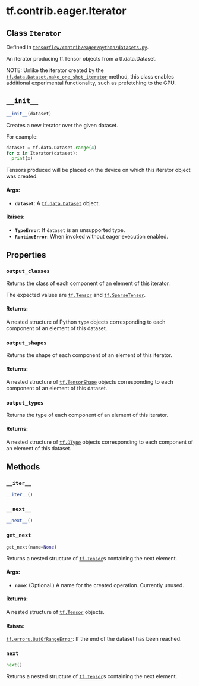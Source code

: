 <div itemscope itemtype="http://developers.google.com/ReferenceObject">
<meta itemprop="name" content="tf.contrib.eager.Iterator" />
<meta itemprop="path" content="Stable" />
<meta itemprop="property" content="output_classes"/>
<meta itemprop="property" content="output_shapes"/>
<meta itemprop="property" content="output_types"/>
<meta itemprop="property" content="__init__"/>
<meta itemprop="property" content="__iter__"/>
<meta itemprop="property" content="__next__"/>
<meta itemprop="property" content="get_next"/>
<meta itemprop="property" content="next"/>
</div>

# tf.contrib.eager.Iterator

## Class `Iterator`





Defined in [`tensorflow/contrib/eager/python/datasets.py`](/code/stable/tensorflow/contrib/eager/python/datasets.py).

An iterator producing tf.Tensor objects from a tf.data.Dataset.

NOTE: Unlike the iterator created by the
<a href="../../../tf/data/Dataset.md#make_one_shot_iterator"><code>tf.data.Dataset.make_one_shot_iterator</code></a> method, this class enables
additional experimental functionality, such as prefetching to the GPU.

<h2 id="__init__"><code>__init__</code></h2>

``` python
__init__(dataset)
```

Creates a new iterator over the given dataset.

For example:
```python
dataset = tf.data.Dataset.range(4)
for x in Iterator(dataset):
  print(x)
```

Tensors produced will be placed on the device on which this iterator object
was created.

#### Args:

* <b>`dataset`</b>: A <a href="../../../tf/data/Dataset.md"><code>tf.data.Dataset</code></a> object.


#### Raises:

* <b>`TypeError`</b>: If `dataset` is an unsupported type.
* <b>`RuntimeError`</b>: When invoked without eager execution enabled.



## Properties

<h3 id="output_classes"><code>output_classes</code></h3>

Returns the class of each component of an element of this iterator.

The expected values are <a href="../../../tf/Tensor.md"><code>tf.Tensor</code></a> and <a href="../../../tf/sparse/SparseTensor.md"><code>tf.SparseTensor</code></a>.

#### Returns:

A nested structure of Python `type` objects corresponding to each
component of an element of this dataset.

<h3 id="output_shapes"><code>output_shapes</code></h3>

Returns the shape of each component of an element of this iterator.

#### Returns:

A nested structure of <a href="../../../tf/TensorShape.md"><code>tf.TensorShape</code></a> objects corresponding to each
component of an element of this dataset.

<h3 id="output_types"><code>output_types</code></h3>

Returns the type of each component of an element of this iterator.

#### Returns:

A nested structure of <a href="../../../tf/dtypes/DType.md"><code>tf.DType</code></a> objects corresponding to each component
of an element of this dataset.



## Methods

<h3 id="__iter__"><code>__iter__</code></h3>

``` python
__iter__()
```



<h3 id="__next__"><code>__next__</code></h3>

``` python
__next__()
```



<h3 id="get_next"><code>get_next</code></h3>

``` python
get_next(name=None)
```

Returns a nested structure of <a href="../../../tf/Tensor.md"><code>tf.Tensor</code></a>s containing the next element.

#### Args:

* <b>`name`</b>: (Optional.) A name for the created operation. Currently unused.


#### Returns:

A nested structure of <a href="../../../tf/Tensor.md"><code>tf.Tensor</code></a> objects.


#### Raises:

<a href="../../../tf/errors/OutOfRangeError.md"><code>tf.errors.OutOfRangeError</code></a>: If the end of the dataset has been reached.

<h3 id="next"><code>next</code></h3>

``` python
next()
```

Returns a nested structure of <a href="../../../tf/Tensor.md"><code>tf.Tensor</code></a>s containing the next element.
    



